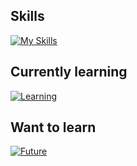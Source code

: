## Skills

[![My Skills](https://skillicons.dev/icons?i=c,cpp,arduino,java,js,html,nodejs,docker,grafana,mysql)](https://skillicons.dev)

## Currently learning

[![Learning](https://skillicons.dev/icons?i=py,opencv,ai,haskell,nginx,ps)](https://skillicons.dev)

## Want to learn

[![Future](https://skillicons.dev/icons?i=linux,ts,git,css)](https://skillicons.dev)
